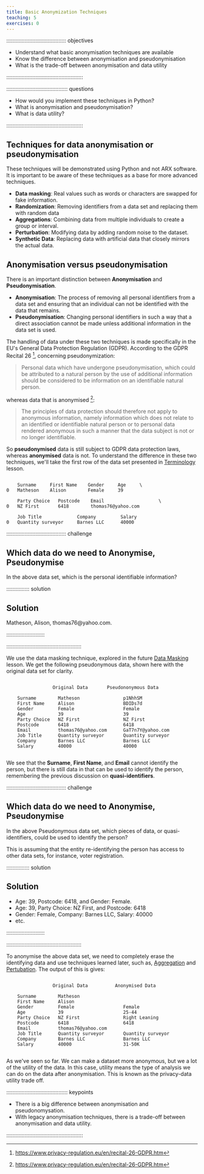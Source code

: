 ```yaml
---
title: Basic Anonymization Techniques
teaching: 5
exercises: 0
---
```


::::::::::::::::::::::::::::::::::::::: objectives

- Understand what basic anonymisation techniques are available
- Know the difference between anonymisation and pseudonymisation
- What is the trade-off between anonymisation and data utility

::::::::::::::::::::::::::::::::::::::::::::::::::

:::::::::::::::::::::::::::::::::::::::: questions

- How would you implement these techniques in Python?
- What is anonymisation and pseudonymisation?
- What is data utility?

::::::::::::::::::::::::::::::::::::::::::::::::::

## Techniques for data anonymisation or pseudonymisation

These techniques will be demonstrated using Python and not ARX software. It is important to be aware of these techniques as a base for more advanced techniques. 

- **Data masking**: Real values such as words or characters are swapped for fake information.
- **Randomization**: Removing identifiers from a data set and replacing them with random data
- **Aggregations**: Combining data from multiple individuals to create a group or interval.
- **Perturbation**: Modifying data by adding random noise to the dataset.
- **Synthetic Data**: Replacing data with artificial data that closely mirrors the actual data.

## Anonymisation versus pseudonymisation

There is an important distinction between **Anonymisation** and **Pseudonymisation**.

- **Anonymisation**: The process of removing all personal identifiers from a data set and ensuring that an individual can not be identified with the data that remains.
- **Pseudonymisation**: Changing personal identifiers in such a way that a direct association cannot be made unless additional information in the data set is used.

The handling of data under these two techniques is made specifically in the EU's General Data Protection Regulation (GDPR). According to the GDPR Recital 26 [^1], concerning pseudonymization:

> Personal data which have undergone pseudonymisation, which could be attributed to a natural person by the use of additional information should be considered to be information on an identifiable natural person.

whereas data that is anonymised [^1]:

> The principles of data protection should therefore not apply to anonymous information, namely information which does not relate to an identified or identifiable natural person or to personal data rendered anonymous in such a manner that the data subject is not or no longer identifiable.

So **pseudonymised** data is still subject to GDPR data protection laws, whereas **anonymised** data is not. To understand the difference in these two techniques, we'll take the first row of the data set presented in [Terminology](01-terminology.md) lesson.

```output

    Surname     First Name    Gender     Age     \
0   Matheson    Alison        Female     39

    Party Choice   Postcode    Email                    \
0   NZ First       6418        thomas76@yahoo.com

    Job Title             Company         Salary
0   Quantity surveyor     Barnes LLC      40000
```

:::::::::::::::::::::::::::::::::::::::  challenge

## Which data do we need to Anonymise, Pseudonymise

In the above data set, which is the personal identifiable information?

:::::::::::::::  solution

## Solution

Matheson, Alison, thomas76\@yahoo.com.

:::::::::::::::::::::::::

:::::::::::::::::::::::::::::::::::::::::::::::::

We use the data masking technique, explored in the future [Data Masking](03-masking.md) lesson. We get the following pseudonymous data, shown here with the original data set for clarity.

```output

                 Original Data       Pseudononymous Data
                  
    Surname        Matheson                p1NhhSM
    First Name     Alison                  BDIDs7d
    Gender         Female                  Female
    Age            39                      39
    Party Choice   NZ First                NZ First
    Postcode       6418                    6418
    Email          thomas76@yahoo.com      GaT7n7Y@yahoo.com
    Job Title      Quantity surveyor       Quantity surveyor
    Company        Barnes LLC              Barnes LLC   
    Salary         40000                   40000
                             
```

We see that the **Surname**, **First Name**, and **Email** cannot identify the person, but there is still data in that can be used to identify the person, remembering the previous discussion on **quasi-identifiers**. 

:::::::::::::::::::::::::::::::::::::::  challenge

## Which data do we need to Anonymise, Pseudonymise

In the above Pseudonymous data set, which pieces of data, or quasi-identifiers, could be used to identify the person? 

This is assuming that the entity re-identifying the person has access to other data sets, for instance, voter registration.

:::::::::::::::  solution

## Solution

- Age: 39, Postcode: 6418, and Gender: Female.
- Age: 39, Party Choice: NZ First, and Postcode: 6418
- Gender: Female, Company: Barnes LLC, Salary: 40000
- etc.

:::::::::::::::::::::::::

:::::::::::::::::::::::::::::::::::::::::::::::::

To anonymise the above data set, we need to completely erase the identifying data and use techniques learned later, such as, [Aggregation](06-aggregation.md) and [Pertubation](07-pertubation.md). The output of this is gives:

```output

                 Original Data          Anonymised Data
                  
    Surname        Matheson                
    First Name     Alison                  
    Gender         Female                  Female
    Age            39                      25-44
    Party Choice   NZ First                Right Leaning
    Postcode       6418                    6418
    Email          thomas76@yahoo.com      
    Job Title      Quantity surveyor       Quantity surveyor
    Company        Barnes LLC              Barnes LLC   
    Salary         40000                   31-50K
                             
```

As we've seen so far. We can make a dataset more anonymous, but we a lot of the utility of the data. In this case, utility means the type of analysis we can do on the data after anonymisation. This is known as the privacy-data utility trade off. 

:::::::::::::::::::::::::::::::::::::::: keypoints

- There is a big difference between anonymisation and pseudonomysation.
- With legacy anonymisation techniques, there is a trade-off between anonymisation and data utility.

::::::::::::::::::::::::::::::::::::::::::::::::::


[^1]: https://www.privacy-regulation.eu/en/recital-26-GDPR.htm
